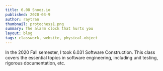 ```yaml
---
title: 6.08 Snooz.io
published: 2020-03-9
author: raytran
thumbnail: protochess1.png
summary: The alarm clock that hurts you
layout: blog
tags: classwork, website, physical-object
---
```



In the 2020 Fall semester, I took 6.031 Software Construction. This class covers the essential topics in software engineering, including unit testing, rigorous documentation, etc. 

